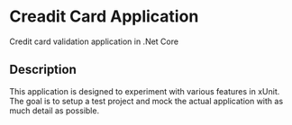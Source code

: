 # Creadit Card Application

Credit card validation application in .Net Core

## Description

This application is designed to experiment with various features in xUnit. The goal is to setup a test project and mock the actual application with as much detail as possible. 

